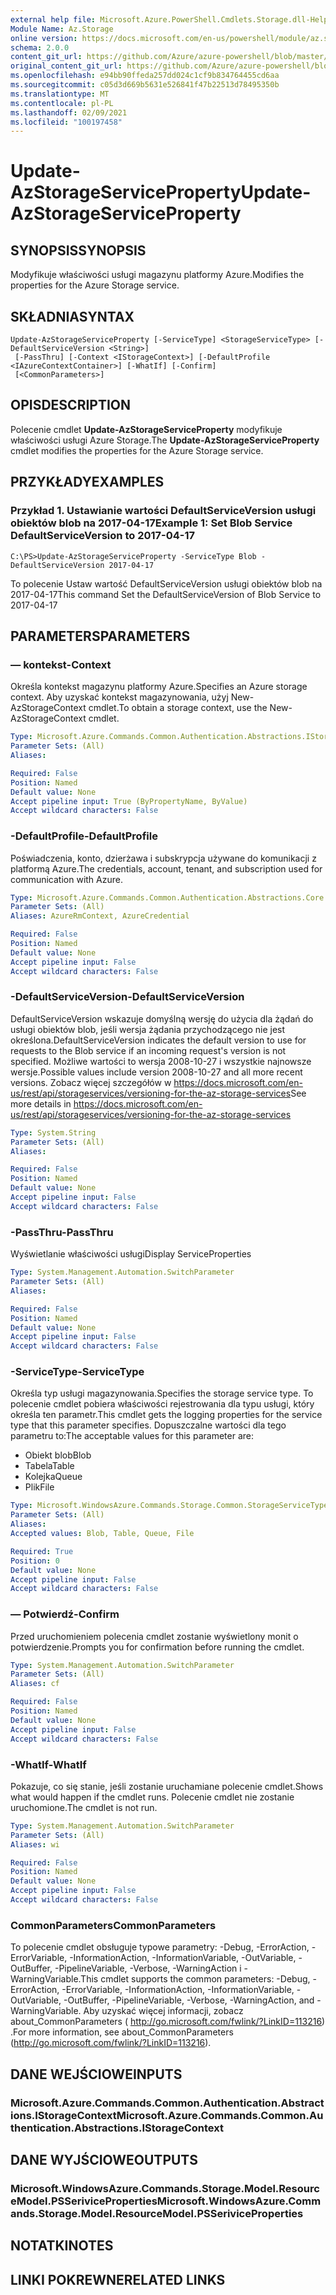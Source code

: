 ```yaml
---
external help file: Microsoft.Azure.PowerShell.Cmdlets.Storage.dll-Help.xml
Module Name: Az.Storage
online version: https://docs.microsoft.com/en-us/powershell/module/az.storage/update-azstorageserviceproperty
schema: 2.0.0
content_git_url: https://github.com/Azure/azure-powershell/blob/master/src/Storage/Storage.Management/help/Update-AzStorageServiceProperty.md
original_content_git_url: https://github.com/Azure/azure-powershell/blob/master/src/Storage/Storage.Management/help/Update-AzStorageServiceProperty.md
ms.openlocfilehash: e94bb90ffeda257dd024c1cf9b834764455cd6aa
ms.sourcegitcommit: c05d3d669b5631e526841f47b22513d78495350b
ms.translationtype: MT
ms.contentlocale: pl-PL
ms.lasthandoff: 02/09/2021
ms.locfileid: "100197458"
---
```

# <span data-ttu-id="3f362-101">Update-AzStorageServiceProperty</span><span class="sxs-lookup"><span data-stu-id="3f362-101">Update-AzStorageServiceProperty</span></span>

## <span data-ttu-id="3f362-102">SYNOPSIS</span><span class="sxs-lookup"><span data-stu-id="3f362-102">SYNOPSIS</span></span>
<span data-ttu-id="3f362-103">Modyfikuje właściwości usługi magazynu platformy Azure.</span><span class="sxs-lookup"><span data-stu-id="3f362-103">Modifies the properties for the Azure Storage service.</span></span>

## <span data-ttu-id="3f362-104">SKŁADNIA</span><span class="sxs-lookup"><span data-stu-id="3f362-104">SYNTAX</span></span>

```
Update-AzStorageServiceProperty [-ServiceType] <StorageServiceType> [-DefaultServiceVersion <String>]
 [-PassThru] [-Context <IStorageContext>] [-DefaultProfile <IAzureContextContainer>] [-WhatIf] [-Confirm]
 [<CommonParameters>]
```

## <span data-ttu-id="3f362-105">OPIS</span><span class="sxs-lookup"><span data-stu-id="3f362-105">DESCRIPTION</span></span>
<span data-ttu-id="3f362-106">Polecenie cmdlet **Update-AzStorageServiceProperty** modyfikuje właściwości usługi Azure Storage.</span><span class="sxs-lookup"><span data-stu-id="3f362-106">The **Update-AzStorageServiceProperty** cmdlet modifies the properties for the Azure Storage service.</span></span>

## <span data-ttu-id="3f362-107">PRZYKŁADY</span><span class="sxs-lookup"><span data-stu-id="3f362-107">EXAMPLES</span></span>

### <span data-ttu-id="3f362-108">Przykład 1. Ustawianie wartości DefaultServiceVersion usługi obiektów blob na 2017-04-17</span><span class="sxs-lookup"><span data-stu-id="3f362-108">Example 1: Set Blob Service DefaultServiceVersion to 2017-04-17</span></span>
```
C:\PS>Update-AzStorageServiceProperty -ServiceType Blob -DefaultServiceVersion 2017-04-17
```

<span data-ttu-id="3f362-109">To polecenie Ustaw wartość DefaultServiceVersion usługi obiektów blob na 2017-04-17</span><span class="sxs-lookup"><span data-stu-id="3f362-109">This command Set the DefaultServiceVersion of Blob Service to 2017-04-17</span></span>

## <span data-ttu-id="3f362-110">PARAMETERS</span><span class="sxs-lookup"><span data-stu-id="3f362-110">PARAMETERS</span></span>

### <span data-ttu-id="3f362-111">— kontekst</span><span class="sxs-lookup"><span data-stu-id="3f362-111">-Context</span></span>
<span data-ttu-id="3f362-112">Określa kontekst magazynu platformy Azure.</span><span class="sxs-lookup"><span data-stu-id="3f362-112">Specifies an Azure storage context.</span></span>
<span data-ttu-id="3f362-113">Aby uzyskać kontekst magazynowania, użyj New-AzStorageContext cmdlet.</span><span class="sxs-lookup"><span data-stu-id="3f362-113">To obtain a storage context, use the New-AzStorageContext cmdlet.</span></span>

```yaml
Type: Microsoft.Azure.Commands.Common.Authentication.Abstractions.IStorageContext
Parameter Sets: (All)
Aliases:

Required: False
Position: Named
Default value: None
Accept pipeline input: True (ByPropertyName, ByValue)
Accept wildcard characters: False
```

### <span data-ttu-id="3f362-114">-DefaultProfile</span><span class="sxs-lookup"><span data-stu-id="3f362-114">-DefaultProfile</span></span>
<span data-ttu-id="3f362-115">Poświadczenia, konto, dzierżawa i subskrypcja używane do komunikacji z platformą Azure.</span><span class="sxs-lookup"><span data-stu-id="3f362-115">The credentials, account, tenant, and subscription used for communication with Azure.</span></span>

```yaml
Type: Microsoft.Azure.Commands.Common.Authentication.Abstractions.Core.IAzureContextContainer
Parameter Sets: (All)
Aliases: AzureRmContext, AzureCredential

Required: False
Position: Named
Default value: None
Accept pipeline input: False
Accept wildcard characters: False
```

### <span data-ttu-id="3f362-116">-DefaultServiceVersion</span><span class="sxs-lookup"><span data-stu-id="3f362-116">-DefaultServiceVersion</span></span>
<span data-ttu-id="3f362-117">DefaultServiceVersion wskazuje domyślną wersję do użycia dla żądań do usługi obiektów blob, jeśli wersja żądania przychodzącego nie jest określona.</span><span class="sxs-lookup"><span data-stu-id="3f362-117">DefaultServiceVersion indicates the default version to use for requests to the Blob service if an incoming request's version is not specified.</span></span> <span data-ttu-id="3f362-118">Możliwe wartości to wersja 2008-10-27 i wszystkie najnowsze wersje.</span><span class="sxs-lookup"><span data-stu-id="3f362-118">Possible values include version 2008-10-27 and all more recent versions.</span></span> <span data-ttu-id="3f362-119">Zobacz więcej szczegółów w https://docs.microsoft.com/en-us/rest/api/storageservices/versioning-for-the-az-storage-services</span><span class="sxs-lookup"><span data-stu-id="3f362-119">See more details in https://docs.microsoft.com/en-us/rest/api/storageservices/versioning-for-the-az-storage-services</span></span>

```yaml
Type: System.String
Parameter Sets: (All)
Aliases:

Required: False
Position: Named
Default value: None
Accept pipeline input: False
Accept wildcard characters: False
```

### <span data-ttu-id="3f362-120">-PassThru</span><span class="sxs-lookup"><span data-stu-id="3f362-120">-PassThru</span></span>
<span data-ttu-id="3f362-121">Wyświetlanie właściwości usługi</span><span class="sxs-lookup"><span data-stu-id="3f362-121">Display ServiceProperties</span></span>

```yaml
Type: System.Management.Automation.SwitchParameter
Parameter Sets: (All)
Aliases:

Required: False
Position: Named
Default value: None
Accept pipeline input: False
Accept wildcard characters: False
```

### <span data-ttu-id="3f362-122">-ServiceType</span><span class="sxs-lookup"><span data-stu-id="3f362-122">-ServiceType</span></span>
<span data-ttu-id="3f362-123">Określa typ usługi magazynowania.</span><span class="sxs-lookup"><span data-stu-id="3f362-123">Specifies the storage service type.</span></span>
<span data-ttu-id="3f362-124">To polecenie cmdlet pobiera właściwości rejestrowania dla typu usługi, który określa ten parametr.</span><span class="sxs-lookup"><span data-stu-id="3f362-124">This cmdlet gets the logging properties for the service type that this parameter specifies.</span></span>
<span data-ttu-id="3f362-125">Dopuszczalne wartości dla tego parametru to:</span><span class="sxs-lookup"><span data-stu-id="3f362-125">The acceptable values for this parameter are:</span></span>
- <span data-ttu-id="3f362-126">Obiekt blob</span><span class="sxs-lookup"><span data-stu-id="3f362-126">Blob</span></span> 
- <span data-ttu-id="3f362-127">Tabela</span><span class="sxs-lookup"><span data-stu-id="3f362-127">Table</span></span>
- <span data-ttu-id="3f362-128">Kolejka</span><span class="sxs-lookup"><span data-stu-id="3f362-128">Queue</span></span>
- <span data-ttu-id="3f362-129">Plik</span><span class="sxs-lookup"><span data-stu-id="3f362-129">File</span></span>

```yaml
Type: Microsoft.WindowsAzure.Commands.Storage.Common.StorageServiceType
Parameter Sets: (All)
Aliases:
Accepted values: Blob, Table, Queue, File

Required: True
Position: 0
Default value: None
Accept pipeline input: False
Accept wildcard characters: False
```

### <span data-ttu-id="3f362-130">— Potwierdź</span><span class="sxs-lookup"><span data-stu-id="3f362-130">-Confirm</span></span>
<span data-ttu-id="3f362-131">Przed uruchomieniem polecenia cmdlet zostanie wyświetlony monit o potwierdzenie.</span><span class="sxs-lookup"><span data-stu-id="3f362-131">Prompts you for confirmation before running the cmdlet.</span></span>

```yaml
Type: System.Management.Automation.SwitchParameter
Parameter Sets: (All)
Aliases: cf

Required: False
Position: Named
Default value: None
Accept pipeline input: False
Accept wildcard characters: False
```

### <span data-ttu-id="3f362-132">-WhatIf</span><span class="sxs-lookup"><span data-stu-id="3f362-132">-WhatIf</span></span>
<span data-ttu-id="3f362-133">Pokazuje, co się stanie, jeśli zostanie uruchamiane polecenie cmdlet.</span><span class="sxs-lookup"><span data-stu-id="3f362-133">Shows what would happen if the cmdlet runs.</span></span> <span data-ttu-id="3f362-134">Polecenie cmdlet nie zostanie uruchomione.</span><span class="sxs-lookup"><span data-stu-id="3f362-134">The cmdlet is not run.</span></span>

```yaml
Type: System.Management.Automation.SwitchParameter
Parameter Sets: (All)
Aliases: wi

Required: False
Position: Named
Default value: None
Accept pipeline input: False
Accept wildcard characters: False
```

### <span data-ttu-id="3f362-135">CommonParameters</span><span class="sxs-lookup"><span data-stu-id="3f362-135">CommonParameters</span></span>
<span data-ttu-id="3f362-136">To polecenie cmdlet obsługuje typowe parametry: -Debug, -ErrorAction, -ErrorVariable, -InformationAction, -InformationVariable, -OutVariable, -OutBuffer, -PipelineVariable, -Verbose, -WarningAction i -WarningVariable.</span><span class="sxs-lookup"><span data-stu-id="3f362-136">This cmdlet supports the common parameters: -Debug, -ErrorAction, -ErrorVariable, -InformationAction, -InformationVariable, -OutVariable, -OutBuffer, -PipelineVariable, -Verbose, -WarningAction, and -WarningVariable.</span></span> <span data-ttu-id="3f362-137">Aby uzyskać więcej informacji, zobacz about_CommonParameters ( http://go.microsoft.com/fwlink/?LinkID=113216) .</span><span class="sxs-lookup"><span data-stu-id="3f362-137">For more information, see about_CommonParameters (http://go.microsoft.com/fwlink/?LinkID=113216).</span></span>

## <span data-ttu-id="3f362-138">DANE WEJŚCIOWE</span><span class="sxs-lookup"><span data-stu-id="3f362-138">INPUTS</span></span>

### <span data-ttu-id="3f362-139">Microsoft.Azure.Commands.Common.Authentication.Abstractions.IStorageContext</span><span class="sxs-lookup"><span data-stu-id="3f362-139">Microsoft.Azure.Commands.Common.Authentication.Abstractions.IStorageContext</span></span>

## <span data-ttu-id="3f362-140">DANE WYJŚCIOWE</span><span class="sxs-lookup"><span data-stu-id="3f362-140">OUTPUTS</span></span>

### <span data-ttu-id="3f362-141">Microsoft.WindowsAzure.Commands.Storage.Model.ResourceModel.PSSeriviceProperties</span><span class="sxs-lookup"><span data-stu-id="3f362-141">Microsoft.WindowsAzure.Commands.Storage.Model.ResourceModel.PSSeriviceProperties</span></span>

## <span data-ttu-id="3f362-142">NOTATKI</span><span class="sxs-lookup"><span data-stu-id="3f362-142">NOTES</span></span>

## <span data-ttu-id="3f362-143">LINKI POKREWNE</span><span class="sxs-lookup"><span data-stu-id="3f362-143">RELATED LINKS</span></span>
